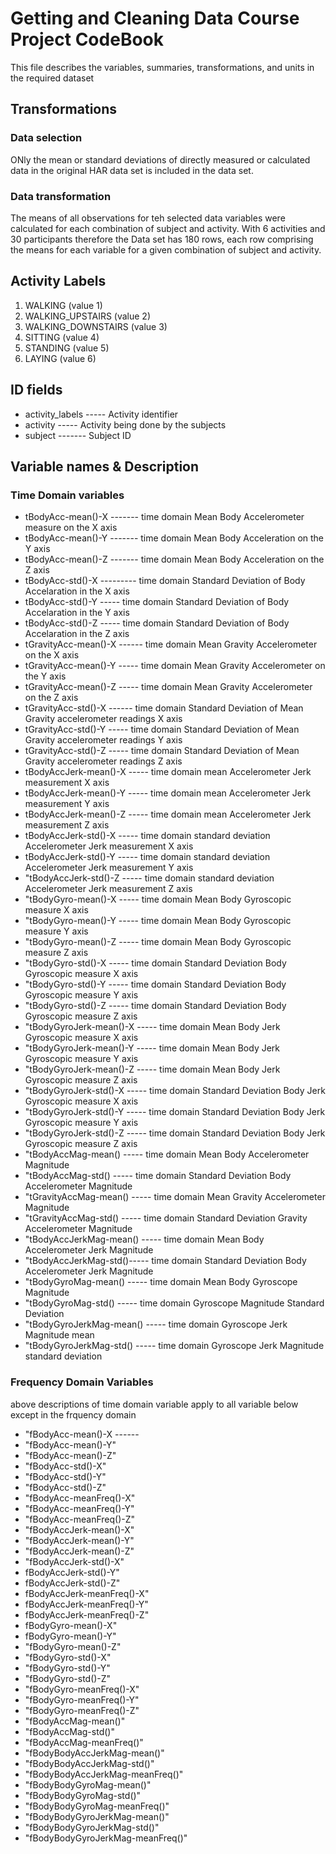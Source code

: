 # Getting and Cleaning Data Course Project CodeBook

This file describes the variables, summaries, transformations, and units in the required dataset
## Transformations

### Data selection

ONly the mean or standard deviations of directly measured or calculated data in the original HAR data set is included in the data set.

### Data transformation

The means of all observations for teh selected data variables were calculated for each combination of subject and activity. With 6 activities and 30 participants therefore the Data set has 180 rows, each row comprising the means for each variable for a given combination of subject and activity.

## Activity Labels

1. WALKING (value 1)
2. WALKING_UPSTAIRS (value 2)
3. WALKING_DOWNSTAIRS (value 3)
4. SITTING (value 4)
5. STANDING (value 5)
6. LAYING (value 6)

## ID fields 

* activity_labels ----- Activity identifier
* activity ----- Activity being done by the subjects
* subject ------- Subject ID

## Variable names	 & Description
### Time Domain variables
* tBodyAcc-mean()-X ------- time domain Mean Body Accelerometer measure on the X axis
* tBodyAcc-mean()-Y ------- time domain Mean Body Acceleration  on the Y axis
* tBodyAcc-mean()-Z ------- time domain Mean Body Acceleration on the Z axis
* tBodyAcc-std()-X --------- time domain Standard Deviation of Body Accelaration in the X axis
* tBodyAcc-std()-Y ----- time domain Standard Deviation of Body Accelaration in the Y axis
* tBodyAcc-std()-Z ----- time domain Standard Deviation of Body Accelaration in the Z axis
* tGravityAcc-mean()-X ------ time domain Mean Gravity Accelerometer on the X axis
* tGravityAcc-mean()-Y ----- time domain Mean Gravity Accelerometer on the Y axis
* tGravityAcc-mean()-Z ----- time domain Mean Gravity Accelerometer on the Z axis
* tGravityAcc-std()-X ------ time domain Standard Deviation of Mean Gravity accelerometer readings X axis
* tGravityAcc-std()-Y ----- time domain Standard Deviation of Mean Gravity accelerometer readings Y axis
* tGravityAcc-std()-Z ----- time domain Standard Deviation of Mean Gravity accelerometer readings Z axis
* tBodyAccJerk-mean()-X ----- time domain mean Accelerometer Jerk measurement X axis
* tBodyAccJerk-mean()-Y ----- time domain mean Accelerometer Jerk measurement Y axis
* tBodyAccJerk-mean()-Z ----- time domain mean Accelerometer Jerk measurement Z axis
* tBodyAccJerk-std()-X ----- time domain standard deviation Accelerometer Jerk measurement X axis
* tBodyAccJerk-std()-Y ----- time domain standard deviation Accelerometer Jerk measurement Y axis
* "tBodyAccJerk-std()-Z ----- time domain standard deviation Accelerometer Jerk measurement Z axis
* "tBodyGyro-mean()-X ----- time domain Mean Body Gyroscopic measure X axis
* "tBodyGyro-mean()-Y ----- time domain Mean Body Gyroscopic measure Y axis
* "tBodyGyro-mean()-Z ----- time domain Mean Body Gyroscopic measure Z axis
* "tBodyGyro-std()-X ----- time domain Standard Deviation Body Gyroscopic measure X axis
* "tBodyGyro-std()-Y ----- time domain Standard Deviation Body Gyroscopic measure Y axis
* "tBodyGyro-std()-Z ----- time domain Standard Deviation Body Gyroscopic measure Z axis 
* "tBodyGyroJerk-mean()-X ----- time domain Mean Body Jerk Gyroscopic measure X axis
* "tBodyGyroJerk-mean()-Y ----- time domain Mean Body Jerk Gyroscopic measure Y axis
* "tBodyGyroJerk-mean()-Z ----- time domain Mean Body Jerk Gyroscopic measure Z axis
* "tBodyGyroJerk-std()-X ----- time domain Standard Deviation Body Jerk Gyroscopic measure X axis
* "tBodyGyroJerk-std()-Y ----- time domain Standard Deviation Body Jerk Gyroscopic measure Y axis
* "tBodyGyroJerk-std()-Z ----- time domain Standard Deviation Body Jerk Gyroscopic measure Z axis 
* "tBodyAccMag-mean() ----- time domain Mean Body Accelerometer Magnitude
* "tBodyAccMag-std() ----- time domain Standard Deviation Body Accelerometer Magnitude
* "tGravityAccMag-mean() ----- time domain Mean Gravity Accelerometer Magnitude
* "tGravityAccMag-std() ----- time domain Standard Deviation Gravity Accelerometer Magnitude
* "tBodyAccJerkMag-mean() ----- time domain Mean Body Accelerometer Jerk Magnitude
* "tBodyAccJerkMag-std()----- time domain Standard Deviation Body Accelerometer Jerk Magnitude
* "tBodyGyroMag-mean() ----- time domain Mean Body Gyroscope Magnitude
* "tBodyGyroMag-std() ----- time domain Gyroscope Magnitude Standard Deviation
* "tBodyGyroJerkMag-mean() ----- time domain Gyroscope Jerk Magnitude mean 
* "tBodyGyroJerkMag-std() ----- time domain Gyroscope Jerk Magnitude standard deviation 
 
### Frequency Domain Variables
above descriptions of time domain variable apply to all variable below except in the frquency domain

* "fBodyAcc-mean()-X ------  
* "fBodyAcc-mean()-Y" 
* "fBodyAcc-mean()-Z" 
* "fBodyAcc-std()-X" 
* "fBodyAcc-std()-Y" 
* "fBodyAcc-std()-Z" 
* "fBodyAcc-meanFreq()-X" 
* "fBodyAcc-meanFreq()-Y" 
* "fBodyAcc-meanFreq()-Z" 
* "fBodyAccJerk-mean()-X" 
* "fBodyAccJerk-mean()-Y" 
* "fBodyAccJerk-mean()-Z" 
* "fBodyAccJerk-std()-X" 
* fBodyAccJerk-std()-Y" 
* fBodyAccJerk-std()-Z" 
* fBodyAccJerk-meanFreq()-X" 
* fBodyAccJerk-meanFreq()-Y" 
* fBodyAccJerk-meanFreq()-Z" 
* fBodyGyro-mean()-X" 
* fBodyGyro-mean()-Y" 
* "fBodyGyro-mean()-Z" 
* "fBodyGyro-std()-X" 
* "fBodyGyro-std()-Y" 
* "fBodyGyro-std()-Z" 
* "fBodyGyro-meanFreq()-X" 
* "fBodyGyro-meanFreq()-Y" 
* "fBodyGyro-meanFreq()-Z" 
* "fBodyAccMag-mean()" 
* "fBodyAccMag-std()" 
* "fBodyAccMag-meanFreq()" 
* "fBodyBodyAccJerkMag-mean()" 
* "fBodyBodyAccJerkMag-std()" 
* "fBodyBodyAccJerkMag-meanFreq()" 
* "fBodyBodyGyroMag-mean()" 
* "fBodyBodyGyroMag-std()" 
* "fBodyBodyGyroMag-meanFreq()" 
* "fBodyBodyGyroJerkMag-mean()" 
* "fBodyBodyGyroJerkMag-std()" 
* "fBodyBodyGyroJerkMag-meanFreq()"



